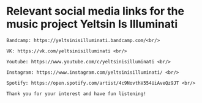 <!DOCTYPE html>
<html>
  <head>
    <meta charset="utf-8">
    <title>Yeltsin Is Illuminati</title>
  </head>
  <body>
    <h1>Relevant social media links for the music project Yeltsin Is Illuminati</h1>

    Bandcamp: https://yeltsinisilluminati.bandcamp.com/<br/>

    VK: https://vk.com/yeltsinisilluminati <br/>

    Youtube: https://www.youtube.com/c/yeltsinisilluminati <br/>

    Instagram: https://www.instagram.com/yeltsinisilluminati/ <br/>

    Spotify: https://open.spotify.com/artist/4c9NovthV554UiAveQz9JT <br/>

    Thank you for your interest and have fun listening!
  </body>
</html>

